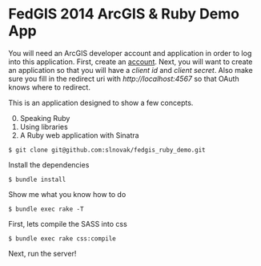 # FedGIS 2014 ArcGIS & Ruby Demo App

You will need an ArcGIS developer account and application in order to log into this application. First, create an [account](https://developers.arcgis.com). Next, you will want to create an application so that you will have a *client id* and *client secret*. Also make sure you fill in the redirect uri with *http://localhost:4567* so that OAuth knows where to redirect.


This is an application designed to show a few concepts.

0. Speaking Ruby
0. Using libraries
0. A Ruby web application with Sinatra

```
$ git clone git@github.com:slnovak/fedgis_ruby_demo.git
```

Install the dependencies

`$ bundle install`

Show me what you know how to do

`$ bundle exec rake -T`

First, lets compile the SASS into css

`$ bundle exec rake css:compile`

Next, run the server!
